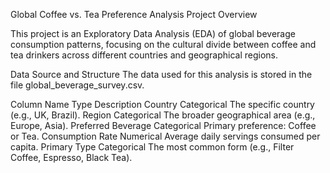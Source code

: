 Global Coffee vs. Tea Preference Analysis
Project Overview

This project is an Exploratory Data Analysis (EDA) of global beverage consumption patterns, focusing on the cultural divide between coffee and tea drinkers across different countries and geographical regions.


Data Source and Structure
The data used for this analysis is stored in the file global_beverage_survey.csv.


Column Name	Type	Description
Country	Categorical	The specific country (e.g., UK, Brazil).
Region	Categorical	The broader geographical area (e.g., Europe, Asia).
Preferred Beverage	Categorical	Primary preference: Coffee or Tea.
Consumption Rate	Numerical	Average daily servings consumed per capita.
Primary Type	Categorical	The most common form (e.g., Filter Coffee, Espresso, Black Tea).


